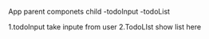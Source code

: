 App
 parent componets
  child
    -todoInput
    -todoList


1.todoInput
  take inpute from user
2.TodoLIst
  show list here




